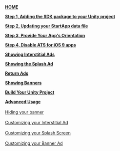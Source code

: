 [**HOME**](iOS-InApp-Unity-Documentation)

[**Step 1, Adding the SDK package to your Unity project**](iOS-InApp-Unity-Documentation#step1)

[**Step 2, Updating your StartApp data file**](iOS-InApp-Unity-Documentation#step2)

[**Step 3, Provide Your App's Orientation**](iOS-InApp-Unity-Documentation#orientation)

[**Step 4, Disable ATS for iOS 9 apps**](iOS-InApp-Unity-Documentation#ATS) 

[**Showing Interstitial Ads**](iOS-InApp-Unity-Documentation#step4)

[**Showing the Splash Ad**](iOS-InApp-Unity-Documentation#splash-ads)

[**Return Ads**](iOS-InApp-Unity-Documentation#return-ads)

[**Showing Banners**](iOS-InApp-Unity-Documentation#step3)

[**Build Your Unity Project**](iOS-InApp-Unity-Documentation#step5)

[**Advanced Usage**](unity-iOS-advanced-usage)<br></br>
  [Hiding your banner](unity-iOS-advanced-usage#hide-banner)<br></br> 
  [Customizing your Interstitial Ad](unity-iOS-advanced-usage#interstitial-customizations)<br></br> 
  [Customizing your Splash Screen](unity-iOS-advanced-usage#CustomizingSplashScreen)<br></br> 
  [Customizing your Banner Ad](unity-iOS-advanced-usage#banner-customizations)<br></br> 
